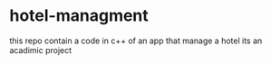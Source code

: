 # hotel-managment
this repo contain a code in c++ of an app that manage a hotel 
its an acadimic project
